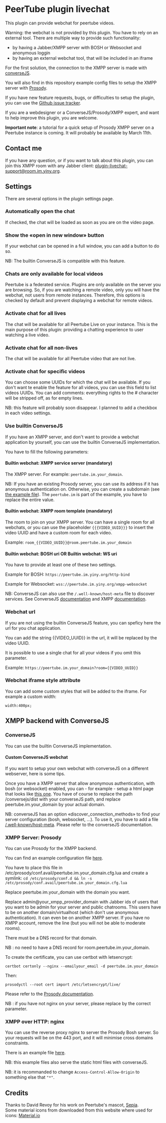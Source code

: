# PeerTube plugin livechat

This plugin can provide webchat for peertube videos.

Warning: the webchat is not provided by this plugin. You have to rely on an external tool.
There are multiple way to provide such functionality:

* by having a Jabber/XMPP server with BOSH or Websocket and anonymous loggin
* by having an external webchat tool, that will be included in an iframe

For the first solution, the connection to the XMPP server is made with [converseJS](https://conversejs.org/).

You will also find in this repository example config files to setup the XMPP server with [Prosody](https://prosody.im).

If you have new feature requests, bugs, or difficulties to setup the plugin, you can use the [Github issue tracker](https://github.com/JohnXLivingston/peertube-plugin-livechat/issues).

If you are a webdesigner or a ConverseJS/Prosody/XMPP expert, and want to help improve this plugin, you are welcome.

**Important note**: a tutorial for a quick setup of Prosody XMPP server on a Peertube instance is coming. It will probably be available by March 11th. 

## Contact me

If you have any question, or if you want to talk about this plugin, you can join this XMPP room with any Jabber client: [plugin-livechat-support@room.im.yiny.org](xmpp:plugin-livechat-support@room.im.yiny.org?join).

## Settings

There are several options in the plugin settings page.

### Automatically open the chat

If checked, the chat will be loaded as soon as you are on the video page.

### Show the «open in new window» button

If your webchat can be opened in a full window, you can add a button to do so.

NB: The builtin ConverseJS is compatible with this feature.

### Chats are only available for local videos

Peertube is a federated service. Plugins are only available on the server you are browsing.
So, if you are watching a remote video, only you will have the webchat, not users from remote instances.
Therefore, this options is checked by default and prevent displaying a webchat for remote videos.

### Activate chat for all lives

The chat will be available for all Peertube Live on your instance.
This is the main purpose of this plugin: providing a chatting experience to user watching a live video.

### Activate chat for all non-lives

The chat will be available for all Peertube video that are not live.

### Activate chat for specific videos

You can choose some UUIDs for which the chat will be available.
If you don't want te enable the feature for all videos, you can use this field to list videos UUIDs.
You can add comments: everything rights to the # character will be stripped off, as for empty lines.

NB: this feature will probably soon disappear. I planned to add a checkbox in each video settings.

### Use builtin ConverseJS

If you have an XMPP server, and don't want to provide a webchat application by yourself, you can use the builtin ConverseJS implementation.

You have to fill the following parameters:

#### Builtin webchat: XMPP service server (mandatory)

The XMPP server. For example: ```peertube.im.your_domain```.

NB: If you have an existing Prosody server, you can use its address if it has anonymous authentication on.
Otherwise, you can create a subdomain (see [the example file](documentation/examples/prosody/virtualhost.cfg.lua)).
The ```peertube.im``` is part of the example, you have to replace the entire value.

#### Builtin webchat: XMPP room template (mandatory)

The room to join on your XMPP server.
You can have a single room for all webchats, or you can use the placeholder ```{{{VIDEO_UUID}}}``` to insert the video UUID and have a custom room for each video.

Example: ```room_{{VIDEO_UUID}}@room.peertube.im.your_domain```

#### Builtin webchat: BOSH uri OR Builtin webchat: WS uri

You have to provide at least one of these two settings.

Example for BOSH: ```https://peertube.im.yiny.org/http-bind```

Example for Websocket: ```wss://peertube.im.yiny.org/xmpp-websocket```

NB: ConverseJS can also use the ```/.well-known/host-meta``` file to discover services.
See ConverseJS [documentation](https://conversejs.org/docs/html/configuration.html#discover-connection-methods)
and XMPP [documentation](https://xmpp.org/extensions/xep-0156.html#httpexamples).

### Webchat url

If you are not using the builtin ConverseJS feature, you can speficy here the url for you chat application.

You can add the string {{VIDEO_UUID}} in the url, it will be replaced by the video UUID.

It is possible to use a single chat for all your videos if you omit this parameter.

Example:
```https://peertube.im.your_domain?room={{VIDEO_UUID}}```

### Webchat iframe style attribute

You can add some custom styles that will be added to the iframe.
For example a custom width:

```width:400px;```

## XMPP backend with ConverseJS

### ConverseJS

You can use the builtin ConverseJS implementation.

#### Custom ConverseJS webchat

If you want to setup your own webchat with converseJS on a different webserver, here is some tips.

Once you have a XMPP server that allow anonymous authentication, with bosh
(or websocket) enabled, you can - for example - setup a html page that looks like
[this one](documentation/examples/converseJS/index.html). You have of course to
replace the path /conversejs/dist with your converseJS path, and replace peertube.im.your_domain
by your actual domain.

NB: converseJS has an option «discover_connection_methods» to find your server configuration (bosh, websocket, ...).
To use it, you have to add a file [/.well-known/host-meta](documentation/examples/converseJS/host-meta).
Please refer to the converseJS documentation.

### XMPP Server: Prosody

You can use Prosody for the XMPP backend.

You can find an example configuration file [here](documentation/examples/prosody/virtualhost.cfg.lua).

You have to place this file in /etc/prosody/conf.avail/peertube.im.your_domain.cfg.lua and create a symlink:
```cd /etc/prosody/conf.d && ln -s /etc/prosody/conf.avail/peertube.im.your_domain.cfg.lua```

Replace peertube.im.your_domain with the domain you want.

Replace admin@your_xmpp_provider_domain with Jabber ids of users that you want to be admin for your server and public chatrooms.
This users have to be on another domain/virtualhost (which don't use anonymous authentication).
It can even be on another XMPP server.
If you have no XMPP account, remove the line (but you will not be able to moderate rooms).

There must be a DNS record for that domain.

NB : no need to have a DNS record for room.peertube.im.your_domain.

To create the certificate, you can use certbot with letsencrypt:

```certbot certonly --nginx --emailyour_email -d peertube.im.your_domain```

Then:

```prosodyctl --root cert import /etc/letsencrypt/live/```

Please refer to the [Prosody documentation](https://prosody.im/doc/).

NB : if you have not nginx on your server, please replace by the correct parameter.

### XMPP over HTTP: nginx

You can use the reverse proxy nginx to server the Prosody Bosh server.
So your requests will be on the 443 port, and it will minimise cross domains constraints.

There is an example file [here](documentation/examples/nginx/site.conf).

NB: this example files also serve the static html files with converseJS.

NB: it is recommanded to change ```Access-Control-Allow-Origin``` to something else that ```"*"```.

## Credits

Thanks to David Revoy for his work on Peertube's mascot, [Sepia](https://www.davidrevoy.com/index.php?tag/peertube).  
Some material icons from downloaded from this website where used for icons: [Material.io](https://material.io/resources/icons)
